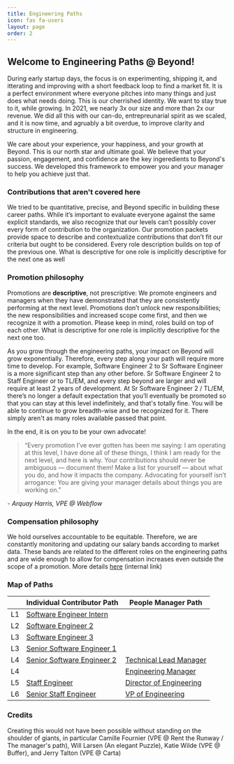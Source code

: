 ```yaml
---
title: Engineering Paths
icon: fas fa-users
layout: page
order: 2
---
```


## Welcome to Engineering Paths @ Beyond!
During early startup days, the focus is on experimenting, shipping it, and itterating and improving with a short feedback loop to find a market fit. It is a perfect environment where everyone pitches into many things and just does what needs doing. This is our cherrished identity. We want to stay true to it, while growing. In 2021, we nearly 3x our size and more than 2x our revenue. We did all this with our can-do, entrepreunarial spirit as we scaled, and it is now time, and agruably a bit overdue, to improve clarity and structure in engineering.

We care about your experience, your happiness, and your growth at Beyond. This is our north star and ultimate goal. We believe that your passion, engagement, and confidence are the key ingeredients to Beyond's success. We developed this framework to empower you and your manager to help you achieve just that.

### Contributions that aren't covered here
We tried to be quantitative, precise, and Beyond specific in building these career paths. While it’s important to evaluate everyone against the same explicit standards, we also recognize that our levels can’t possibly cover every form of contribution to the organization. Our promotion packets provide space to describe and contextualize contributions that don’t fit our criteria but ought to be considered. Every role description builds on top of the previous one. What is descriptive for one role is implicitly descriptive for the next one as well

### Promotion philosophy
Promotions are **descriptive**, not prescriptive: We promote engineers and managers when they have demonstrated that they are consistently performing at the next level. Promotions don’t unlock new responsibilities; the new responsibilities and increased scope come first, and then we recognize it with a promotion. Please keep in mind, roles build on top of each other. What is descriptive for one role is implicitly descriptive for the next one too.

As you grow through the engineering paths, your impact on Beyond will grow exponentially. Therefore, every step along your path will require more time to develop. For example, Software Engineer 2 to Sr Software Engineer is a more significant step than any other before. Sr Software Engineer 2 to Staff Engineer or to TL/EM, and every step beyond are larger and will require at least 2 years of development. At Sr Software Engineer 2 / TL/EM, there’s no longer a default expectation that you’ll eventually be promoted so that you can stay at this level indefinitely, and that's totally fine. You will be able to continue to grow breadth-wise and be recognized for it. There simply aren't as many roles available passed that point.

In the end, it is on you to be your own advocate! 
> “Every promotion I’ve ever gotten has been me saying: I am operating at this level, I have done all of these things, I think I am ready for the next level, and here is why. Your contributions should never be ambiguous — document them! Make a list for yourself — about what you do, and how it impacts the company. Advocating for yourself isn’t arrogance: You are giving your manager details about things you are working on.” 

_- Arquay Harris, VPE @ Webflow_

### Compensation philosophy
We hold ourselves accountable to be equitable. Therefore, we are constantly monitoring and updating our salary bands according to market data. These bands are related to the different roles on the engineering paths and are wide enough to allow for compensation increases even outside the scope of a promotion. More details [here](https://app.tettra.co/teams/beyondpricing/pages/compensation) (internal link)

### Map of Paths

| | Individual Contributor Path | People Manager Path |
|---|---|---|
| L1 | [Software Engineer Intern](software_engineer_intern.html) | |
| L2 | [Software Engineer 2](software_engineer_2.html) | |
| L3 | [Software Engineer 3](software_engineer_3.html) | |
| L3 | [Senior Software Engineer 1](sr_software_engineer_1.html) | |
| L4 | [Senior Software Engineer 2](sr_software_engineer_2.html) | [Technical Lead Manager](tech_lead_engineering_manager_hybrid.html) |
| L4 | | [Engineering Manager](engineering_manager_2.html) |
| L5 | [Staff Engineer](staff_engineer.html) | [Director of Engineering](director_of_engineering.html) |
| L6 | [Senior Staff Engineer](sr_staff_engineer.html) | [VP of Engineering](vp_of_engineering.html) |

### Credits
Creating this would not have been possible without standing on the shoulder of giants, in particular Camille Fournier (VPE @ Rent the Runway / The manager's path), Will Larsen (An elegant Puzzle), Katie Wilde (VPE @ Buffer), and Jerry Talton (VPE @ Carta)